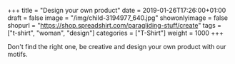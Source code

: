 +++
title = "Design your own product"
date = 2019-01-26T17:26:00+01:00
draft = false
image = "/img/child-3194977_640.jpg"
showonlyimage = false
shopurl = "https://shop.spreadshirt.com/paragliding-stuff/create"
tags = ["t-shirt", "woman", "design"]
categories = ["T-Shirt"]
weight = 1000
+++

Don't find the right one, be creative and design your own product with our motifs.